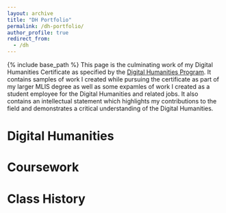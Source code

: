 ```yaml
---
layout: archive
title: "DH Portfolio"
permalink: /dh-portfolio/
author_profile: true
redirect_from:
  - /dh
---
```


{% include base_path %}
This page is the culminating work of my Digital Humanities Certificate as specified by the [Digital Humanities Program](https://dh.ucla.edu/graduate-certificate/). It contains samples of work I created while pursuing the certificate as part of my larger MLIS degree as well as some expamles of work I created as a student employee for the Digital Humanities and related jobs. It also contains an intellectual statement which highlights my contributions to the field and demonstrates a critical understanding of the Digital Humanities.

Digital Humanities
======


Coursework
======


Class History
======




